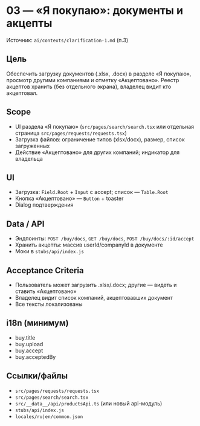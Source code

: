 # 03 — «Я покупаю»: документы и акцепты

Источник: `ai/contexts/clarification-1.md` (п.3)

## Цель
Обеспечить загрузку документов (.xlsx, .docx) в разделе «Я покупаю», просмотр другими компаниями и отметку «Акцептовано». Реестр акцептов хранить (без отдельного экрана), владелец видит кто акцептовал.

## Scope
- UI раздела «Я покупаю» (`src/pages/search/search.tsx` или отдельная страница `src/pages/requests/requests.tsx`)
- Загрузка файлов: ограничение типов (xlsx/docx), размер, список загруженных
- Действие «Акцептовано» для других компаний; индикатор для владельца

## UI
- Загрузка: `Field.Root` + `Input` с accept; список — `Table.Root`
- Кнопка «Акцептовано» — `Button` + toaster
- Dialog подтверждения

## Data / API
- Эндпоинты: `POST /buy/docs`, `GET /buy/docs`, `POST /buy/docs/:id/accept`
- Хранить акцепты: массив userId/companyId в документе
- Моки в `stubs/api/index.js`

## Acceptance Criteria
- Пользователь может загрузить .xlsx/.docx; другие — видеть и ставить «Акцептовано»
- Владелец видит список компаний, акцептовавших документ
- Все тексты локализованы

## i18n (минимум)
- buy.title
- buy.upload
- buy.accept
- buy.acceptedBy

## Ссылки/файлы
- `src/pages/requests/requests.tsx`
- `src/pages/search/search.tsx`
- `src/__data__/api/productsApi.ts` (или новый api-модуль)
- `stubs/api/index.js`
- `locales/ru|en/common.json`
